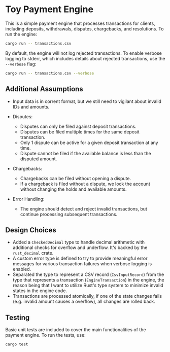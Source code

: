 # Toy Payment Engine

This is a simple payment engine that processes transactions for clients, including deposits, withdrawals, disputes, chargebacks, and resolutions.
To run the engine:

```bash
cargo run -- transactions.csv
```

By default, the engine will not log rejected transactions. To enable verbose logging to stderr, which includes details about rejected transactions, use the `--verbose` flag:

```bash
cargo run -- transactions.csv --verbose
```

## Additional Assumptions
- Input data is in corrent format, but we still need to vigilant about invalid IDs and amounts.

- Disputes:
    - Disputes can only be filed against deposit transactions.
    - Disputes can be filed multiple times for the same deposit transaction.
    - Only 1 dispute can be active for a given deposit transaction at any time.
    - Dispute cannot be filed if the available balance is less than the disputed amount.

- Chargebacks:
    - Chargebacks can be filed without opening a dispute.
    - If a chargeback is filed without a dispute, we lock the account without changing the holds and available amounts.

- Error Handling:
    - The engine should detect and reject invalid transactions, but continue processing subsequent transactions.

## Design Choices

- Added a `CheckedDecimal` type to handle decimal arithmetic with additional checks for overflow and underflow. It's backed by the `rust_decimal` crate.
- A custom error type is defined to try to provide meaningful error messages for various transaction failures when verbose logging is enabled.
- Separated the type to represent a CSV record (`CsvInputRecord`) from the type that represents a transaction (`EngineTransaction`) in the engine, the reason being that I want to utilize Rust's type system to minimize invalid states in the engine code.
- Transactions are processed atomically, if one of the state changes fails (e.g. invalid amount causes a overflow), all changes are rolled back.

## Testing

Basic unit tests are included to cover the main functionalities of the payment engine. To run the tests, use:

```bash
cargo test
```